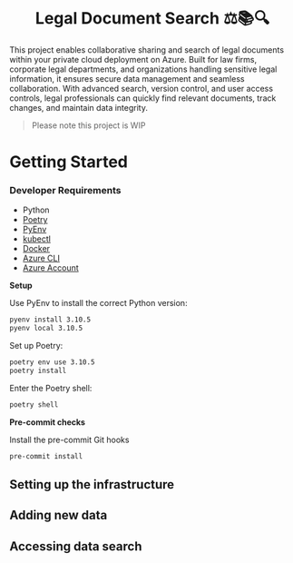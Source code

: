 <h1 align="center">
    Legal Document Search ⚖️📚🔍
</h1>

<p align="center">
</p>

This project enables collaborative sharing and search of legal documents within your private cloud deployment on Azure. Built for law firms, corporate legal departments, and organizations handling sensitive legal information, it ensures secure data management and seamless collaboration. With advanced search, version control, and user access controls, legal professionals can quickly find relevant documents, track changes, and maintain data integrity.

> Please note this project is WIP

# Getting Started

### Developer Requirements

* Python
* [Poetry](https://python-poetry.org/)
* [PyEnv](https://github.com/pyenv/pyenv)
* [kubectl](https://kubernetes.io/docs/tasks/tools/#kubectl)
* [Docker](https://docs.docker.com/engine/install/)
* [Azure CLI](https://learn.microsoft.com/en-us/cli/azure/)
* [Azure Account](https://azure.microsoft.com/en-gb)

**Setup**

Use PyEnv to install the correct Python version:

```bash
pyenv install 3.10.5
pyenv local 3.10.5
```

Set up Poetry:

```bash
poetry env use 3.10.5
poetry install
```

Enter the Poetry shell:

```bash
poetry shell
```

**Pre-commit checks**

Install the pre-commit Git hooks

```bash
pre-commit install
```

## Setting up the infrastructure

## Adding new data

## Accessing data search
